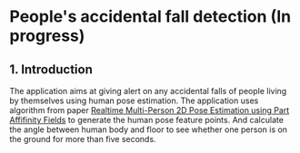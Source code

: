 #  People's accidental fall detection (In progress)

## 1. Introduction

The application aims at giving alert on any accidental falls of people living by themselves using human pose estimation. The application uses algorithm from paper [Realtime Multi-Person 2D Pose Estimation using Part Affifinity Fields](https://arxiv.org/abs/1611.08050) to generate the human pose feature points. And calculate the angle between human body and floor to see whether one person is on the ground for more than five seconds.

